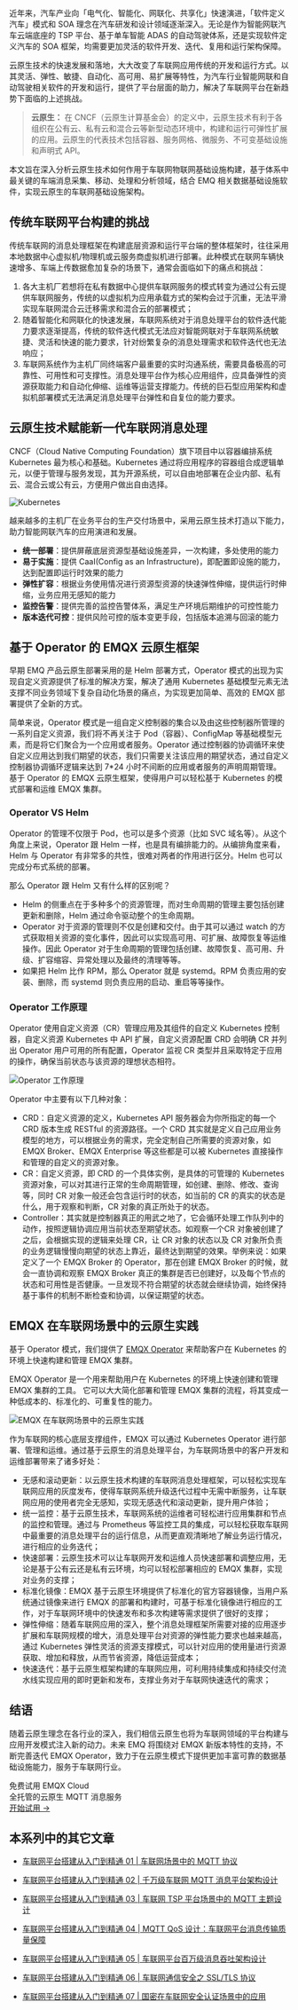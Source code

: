 近年来，汽车产业向「电气化、智能化、网联化、共享化」快速演进，「软件定义汽车」模式和 SOA 理念在汽车研发和设计领域逐渐深入。无论是作为智能网联汽车云端底座的 TSP 平台、基于单车智能 ADAS 的自动驾驶体系，还是实现软件定义汽车的 SOA 框架，均需要更加灵活的软件开发、迭代、复用和运行架构保障。

云原生技术的快速发展和落地，大大改变了车联网应用传统的开发和运行方式。以其灵活、弹性、敏捷、自动化、高可用、易扩展等特性，为汽车行业智能网联和自动驾驶相关软件的开发和运行，提供了平台层面的助力，解决了车联网平台在新趋势下面临的上述挑战。

>**云原生：** 在 CNCF（云原生计算基金会）的定义中，云原生技术有利于各组织在公有云、私有云和混合云等新型动态环境中，构建和运行可弹性扩展的应用。云原生的代表技术包括容器、服务网格、微服务、不可变基础设施和声明式 API。

本文旨在深入分析云原生技术如何作用于车联网物联网基础设施构建，基于体系中最关键的车端消息采集、移动、处理和分析领域，结合 EMQ 相关数据基础设施软件，实现云原生的车联网基础设施架构。

## 传统车联网平台构建的挑战

传统车联网的消息处理框架在构建底层资源和运行平台端的整体框架时，往往采用本地数据中心虚拟机/物理机或云服务商虚拟机进行部署。此种模式在联网车辆快速增多、车端上传数据愈加复杂的场景下，通常会面临如下的痛点和挑战：

1. 各大主机厂若想将在私有数据中心提供车联网服务的模式转变为通过公有云提供车联网服务，传统的以虚拟机为应用承载方式的架构会过于沉重，无法平滑实现车联网混合云迁移需求和混合云的部署模式；
2. 随着智能化和网联化的快速发展，车联网系统对于消息处理平台的软件迭代能力要求逐渐提高，传统的软件迭代模式无法应对智能网联对于车联网系统敏捷、灵活和快速的能力要求，针对纷繁复杂的消息处理需求和软件迭代也无法响应；
3. 车联网系统作为主机厂同终端客户最重要的实时沟通系统，需要具备极高的可靠性、可用性和可支撑性。消息处理平台作为核心应用组件，应具备弹性的资源获取能力和自动化伸缩、运维等运营支撑能力。传统的巨石型应用架构和虚拟机部署模式无法满足消息处理平台弹性和自复位的能力要求。

## 云原生技术赋能新一代车联网消息处理

CNCF（Cloud Native Computing Foundation）旗下项目中以容器编排系统 Kubernetes 最为核心和基础。Kubernetes 通过将应用程序的容器组合成逻辑单元，以便于管理与服务发现，其为开源系统，可以自由地部署在企业内部、私有云、混合云或公有云，方便用户做出自由选择。

![Kubernetes](https://assets.emqx.com/images/0d5e91a11f099f3d034f387c4392795c.jpeg)

越来越多的主机厂在业务平台的生产交付场景中，采用云原生技术打造以下能力，助力智能网联汽车的应用演进和发展。

- **统一部署**：提供屏蔽底层资源型基础设施差异，一次构建，多处使用的能力
- **易于实施**：提供 CaaI(Config as an Infrastructure)，即配置即设施的能力，达到配置即运行时效果的能力
- **弹性扩容**：根据业务使用情况进行资源型资源的快速弹性伸缩，提供运行时伸缩，业务应用无感知的能力
- **监控告警**：提供完善的监控告警体系，满足生产环境后期维护的可控性能力
- **版本迭代可控**：提供风险可控的版本变更手段，包括版本追溯与回滚的能力

## 基于 Operator 的 EMQX 云原生框架

早期 EMQ 产品云原生部署采用的是 Helm 部署方式，Operator 模式的出现为实现自定义资源提供了标准的解决方案，解决了通用 Kubernetes 基础模型元素无法支撑不同业务领域下复杂自动化场景的痛点，为实现更加简单、高效的 EMQX 部署提供了全新的方式。

简单来说，Operator 模式是一组自定义控制器的集合以及由这些控制器所管理的一系列自定义资源，我们将不再关注于 Pod（容器）、ConfigMap 等基础模型元素，而是将它们聚合为一个应用或者服务。Operator 通过控制器的协调循环来使自定义应用达到我们期望的状态，我们只需要关注该应用的期望状态，通过自定义控制器协调循环逻辑来达到 7*24 小时不间断的应用或者服务的声明周期管理。基于 Operator 的 EMQX 云原生框架，使得用户可以轻松基于 Kubernetes 的模式部署和运维 EMQX 集群。

### Operator VS Helm

Operator 的管理不仅限于 Pod，也可以是多个资源（比如 SVC 域名等）。从这个角度上来说，Operator 跟 Helm 一样，也是具有编排能力的。从编排角度来看，Helm 与 Operator 有非常多的共性，很难对两者的作用进行区分。Helm 也可以完成分布式系统的部署。

那么 Operator 跟 Helm 又有什么样的区别呢？

- Helm 的侧重点在于多种多个的资源管理，而对生命周期的管理主要包括创建更新和删除，Helm 通过命令驱动整个的生命周期。
- Operator 对于资源的管理则不仅是创建和交付。由于其可以通过 watch 的方式获取相关资源的变化事件，因此可以实现高可用、可扩展、故障恢复等运维操作。因此 Operator 对于生命周期的管理包括创建、故障恢复、高可用、升级、扩容缩容、异常处理以及最终的清理等等。
- 如果把 Helm 比作 RPM，那么 Operator 就是 systemd。RPM 负责应用的安装、删除，而 systemd 则负责应用的启动、重启等等操作。

### Operator 工作原理

Operator 使用自定义资源（CR）管理应用及其组件的自定义 Kubernetes 控制器，自定义资源 Kubernetes 中 API 扩展，自定义资源配置 CRD 会明确 CR 并列出 Operator 用户可用的所有配置，Operator 监视 CR 类型并且采取特定于应用的操作，确保当前状态与该资源的理想状态相符。

![Operator 工作原理](https://assets.emqx.com/images/9f9901b43ae34d354a72742efeb03fe4.png)


Operator 中主要有以下几种对象：

- CRD：自定义资源的定义，Kubernetes API 服务器会为你所指定的每一个 CRD 版本生成 RESTful 的资源路径。一个 CRD 其实就是定义自己应用业务模型的地方，可以根据业务的需求，完全定制自己所需要的资源对象，如 EMQX Broker、EMQX Enterprise 等这些都是可以被 Kubernetes 直接操作和管理的自定义的资源对象。
- CR：自定义资源，即 CRD 的一个具体实例，是具体的可管理的 Kubernetes 资源对象，可以对其进行正常的生命周期管理，如创建、删除、修改、查询等，同时 CR 对象一般还会包含运行时的状态，如当前的 CR 的真实的状态是什么，用于观察和判断，CR 对象的真正所处于的状态。
- Controller：其实就是控制器真正的用武之地了，它会循环处理工作队列中的动作，按照逻辑协调应用当前状态至期望状态。如观察一个CR 对象被创建了之后，会根据实现的逻辑来处理 CR，让 CR 对象的状态以及 CR 对象所负责的业务逻辑慢慢向期望的状态上靠近，最终达到期望的效果。举例来说：如果定义了一个 EMQX Broker 的 Operator，那在创建 EMQX Broker 的时候，就会一直协调和观察 EMQX Broker 真正的集群是否已创建好，以及每个节点的状态和可用性是否健康。一旦发现不符合期望的状态就会继续协调，始终保持基于事件的机制不断检查和协调，以保证期望的状态。

## EMQX 在车联网场景中的云原生实践

基于 Operator 模式，我们提供了 [EMQX Operator](https://www.emqx.com/zh/emqx-kubernetes-operator) 来帮助客户在 Kubernetes 的环境上快速构建和管理 EMQX 集群。

EMQX Operator 是一个用来帮助用户在 Kubernetes 的环境上快速创建和管理 EMQX 集群的工具。 它可以大大简化部署和管理 EMQX 集群的流程，将其变成一种低成本的、标准化的、可重复性的能力。

![EMQX 在车联网场景中的云原生实践](https://assets.emqx.com/images/fe40aadc70e7c9a875f72a5668b6b32e.png)

作为车联网的核心底层支撑组件，EMQX 可以通过 Kubernetes Operator 进行部署、管理和运维。通过基于云原生的消息处理平台，为车联网场景中的客户开发和运维部署带来了诸多好处：

- 无感和滚动更新：以云原生技术构建的车联网消息处理框架，可以轻松实现车联网应用的灰度发布，使得车联网系统升级迭代过程中无需中断服务，让车联网应用的使用者完全无感知，实现无感迭代和滚动更新，提升用户体验；
- 统一监控：基于云原生技术，车联网系统的运维者可轻松进行应用集群和节点的监控和管理。通过与 Prometheus 等监控工具的集成，可以轻松获取车联网中最重要的消息处理平台的运行信息，从而更直观清晰地了解业务运行情况，进行相应的业务迭代；
- 快速部署：云原生技术可以让车联网开发和运维人员快速部署和调整应用，无论是基于公有云还是私有云环境，均可以轻松部署相应的 EMQX 集群，实现对业务的支撑；
- 标准化镜像：EMQX 基于云原生环境提供了标准化的官方容器镜像，当用户系统通过镜像来进行 EMQX 的部署和构建时，可基于标准化镜像进行相应的工作，对于车联网环境中的快速发布和多次构建等需求提供了很好的支撑；
- 弹性伸缩：随着车联网应用的深入，整个消息处理框架所需要对接的应用逐步扩展和车联网规模的增大，消息处理平台对资源的弹性能力要求也越来越高，通过 Kubernetes 弹性灵活的资源支撑模式，可以针对应用的使用量进行资源获取、增加和释放，从而节省资源，降低运营成本；
- 快速迭代：基于云原生框架构建的车联网应用，可利用持续集成和持续交付流水线实现应用的即时更新和发布，支撑业务对于车联网快速迭代的需求；

## 结语

随着云原生理念在各行业的深入，我们相信云原生也将为车联网领域的平台构建与应用开发模式注入新的动力。未来 EMQ 将围绕对 EMQX 新版本特性的支持，不断完善迭代 EMQX Operator，致力于在云原生模式下提供更加丰富可靠的数据基础设施能力，服务于车联网行业。



<section class="promotion">
    <div>
        免费试用 EMQX Cloud
        <div class="is-size-14 is-text-normal has-text-weight-normal">全托管的云原生 MQTT 消息服务</div>
    </div>
    <a href="https://accounts-zh.emqx.com/signup?continue=https://cloud.emqx.com/console/deployments/0?oper=new" class="button is-gradient px-5">开始试用 →</a>
</section>



## 本系列中的其它文章

- [车联网平台搭建从入门到精通 01 | 车联网场景中的 MQTT 协议](https://www.emqx.com/zh/blog/mqtt-for-internet-of-vehicles)

- [车联网平台搭建从入门到精通 02 | 千万级车联网 MQTT 消息平台架构设计](https://www.emqx.com/zh/blog/mqtt-messaging-platform-for-internet-of-vehicles)
- [车联网平台搭建从入门到精通 03 | 车联网 TSP 平台场景中的 MQTT 主题设计](https://www.emqx.com/zh/blog/mqtt-topic-design-for-internet-of-vehicles)
- [车联网平台搭建从入门到精通 04 | MQTT QoS 设计：车联网平台消息传输质量保障](https://www.emqx.com/zh/blog/mqtt-qos-design-for-internet-of-vehicles)
- [车联网平台搭建从入门到精通 05 | 车联网平台百万级消息吞吐架构设计](https://www.emqx.com/zh/blog/million-level-message-throughput-architecture-design-for-internet-of-vehicles)
- [车联网平台搭建从入门到精通 06 | 车联网通信安全之 SSL/TLS 协议](https://www.emqx.com/zh/blog/ssl-tls-for-internet-of-vehicles-communication-security)
- [车联网平台搭建从入门到精通 07 | 国密在车联网安全认证场景中的应用](https://www.emqx.com/zh/blog/application-of-gmsm-in-internet-of-vehicles-security-authentication-scenario)
